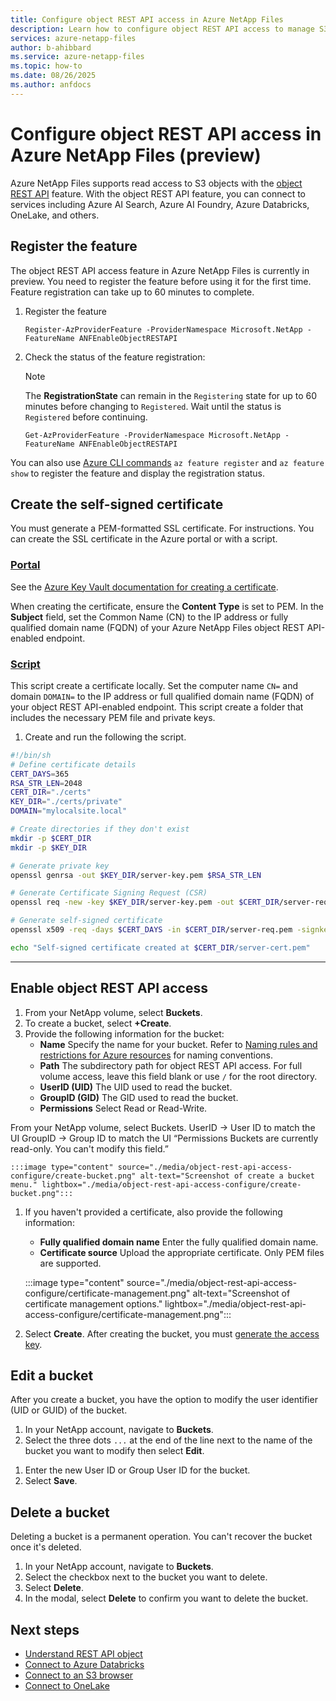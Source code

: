 ```yaml
---
title: Configure object REST API access in Azure NetApp Files 
description: Learn how to configure object REST API access to manage S3 objects in Azure NetApp Files. 
services: azure-netapp-files
author: b-ahibbard
ms.service: azure-netapp-files
ms.topic: how-to
ms.date: 08/26/2025
ms.author: anfdocs
---
```


# Configure object REST API access in Azure NetApp Files (preview)

Azure NetApp Files supports read access to S3 objects with the [object REST API](object-rest-api-introduction.md) feature. With the object REST API feature, you can connect to services including Azure AI Search, Azure AI Foundry, Azure Databricks, OneLake, and others.

## Register the feature 

The object REST API access feature in Azure NetApp Files is currently in preview. You need to register the feature before using it for the first time. Feature registration can take up to 60 minutes to complete.

1. Register the feature

    ```azurepowershell-interactive
    Register-AzProviderFeature -ProviderNamespace Microsoft.NetApp -FeatureName ANFEnableObjectRESTAPI
    ```

2. Check the status of the feature registration: 

    > [!NOTE]
    > The **RegistrationState** can remain in the `Registering` state for up to 60 minutes before changing to `Registered`. Wait until the status is `Registered` before continuing.

    ```azurepowershell-interactive
    Get-AzProviderFeature -ProviderNamespace Microsoft.NetApp -FeatureName ANFEnableObjectRESTAPI
    ```

You can also use [Azure CLI commands](/cli/azure/feature) `az feature register` and `az feature show` to register the feature and display the registration status. 

## Create the self-signed certificate

You must generate a PEM-formatted SSL certificate. For instructions. You can create the SSL certificate in the Azure portal or with a script.  

### [Portal](#tab/portal)

See the [Azure Key Vault documentation for creating a certificate](/azure/key-vault/certificates/tutorial-import-certificate). 

When creating the certificate, ensure the **Content Type** is set to PEM. In the **Subject** field, set the Common Name (CN) to the IP address or fully qualified domain name (FQDN) of your Azure NetApp Files object REST API-enabled endpoint.

### [Script](#tab/script)

This script create a certificate locally. Set the computer name `CN=` and domain `DOMAIN=` to the IP address or full qualified domain name (FQDN) of your object REST API-enabled endpoint. This script create a folder that includes the necessary PEM file and private keys. 

1. Create and run the following the script. 

```bash
#!/bin/sh
# Define certificate details 
CERT_DAYS=365 
RSA_STR_LEN=2048 
CERT_DIR="./certs" 
KEY_DIR="./certs/private" 
DOMAIN="mylocalsite.local" 

# Create directories if they don't exist 
mkdir -p $CERT_DIR 
mkdir -p $KEY_DIR 

# Generate private key 
openssl genrsa -out $KEY_DIR/server-key.pem $RSA_STR_LEN 

# Generate Certificate Signing Request (CSR) 
openssl req -new -key $KEY_DIR/server-key.pem -out $CERT_DIR/server-req.pem -subj "/C=US/ST=State/L=City/O=Organization/OU=Unit/CN=$DOMAIN" 

# Generate self-signed certificate 
openssl x509 -req -days $CERT_DAYS -in $CERT_DIR/server-req.pem -signkey $KEY_DIR/server-key.pem -out $CERT_DIR/server-cert.pem 

echo "Self-signed certificate created at $CERT_DIR/server-cert.pem" 
```
--- 

## Enable object REST API access

1. From your NetApp volume, select **Buckets**. 
1. To create a bucket, select **+Create**. 
1. Provide the following information for the bucket:
    * **Name**
        Specify the name for your bucket. Refer to [Naming rules and restrictions for Azure resources](../azure-resource-manager/management/resource-name-rules.md#microsoftnetapp) for naming conventions.
    * **Path**
        The subdirectory path for object REST API access. For full volume access, leave this field blank or use `/` for the root directory.
    * **UserID (UID)**
        The UID used to read the bucket.
    * **GroupID (GID)**
        The GID used to read the bucket.
    * **Permissions**
        Select Read or Read-Write. 


From your NetApp volume, select Buckets.
UserID -> User ID to match the UI
GroupID -> Group ID to match the UI
“Permissions Buckets are currently read-only. You can't modify this field.”

    :::image type="content" source="./media/object-rest-api-access-configure/create-bucket.png" alt-text="Screenshot of create a bucket menu." lightbox="./media/object-rest-api-access-configure/create-bucket.png":::


1. If you haven't provided a certificate, also provide the following information:
    * **Fully qualified domain name**
        Enter the fully qualified domain name. 
    * **Certificate source**
        Upload the appropriate certificate. Only PEM files are supported. 

    :::image type="content" source="./media/object-rest-api-access-configure/certificate-management.png" alt-text="Screenshot of certificate management options." lightbox="./media/object-rest-api-access-configure/certificate-management.png":::

1. Select **Create**. 
    After creating the bucket, you must [generate the access key](#generate-the-access-key-for-a-bucket).

<!--
1. In your NetApp account, navigate to **Buckets**. 
1. For the bucket you want to create an access key for, select **Generate keys**. 
1. In the **Access key lifespan** field, provide a numerical value for the number of days the key is valid. 
1. When the key successfully generates, the portal presents your masked Access key and Secret access key. Display and securely save the information. 
-->

## Edit a bucket

After you create a bucket, you have the option to modify the user identifier (UID or GUID) of the bucket.

1. In your NetApp account, navigate to **Buckets**. 
1. Select the three dots `...` at the end of the line next to the name of the bucket you want to modify then select **Edit**. 
<!-- confirm access keys -->
1. Enter the new User ID or Group User ID for the bucket. 
1. Select **Save**. 

## Delete a bucket

Deleting a bucket is a permanent operation. You can't recover the bucket once it's deleted. 

1. In your NetApp account, navigate to **Buckets**. 
1. Select the checkbox next to the bucket you want to delete. 
1. Select **Delete**. 
1. In the modal, select **Delete** to confirm you want to delete the bucket. 

## Next steps 

* [Understand REST API object](object-rest-api-introduction.md)
* [Connect to Azure Databricks](object-rest-api-databricks.md)
* [Connect to an S3 browser](object-rest-api-browser.md)
* [Connect to OneLake](object-rest-api-onelake.md)
